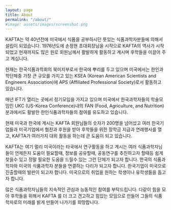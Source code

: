 ```yaml
---
layout: page
title: About
permalink: "/about/"
#image: assets/images/screenshot.png
---
```


KAFTA는 약 40년전에 미국에서 식품을 공부하시던 뜻있는 식품과학자분들에 의해서 설립이 되었습니다. 1976년도에 손정현 초대회장님을 시작으로 KAFTA의 역사가 시작되었고 현재까지도 많은 원로 회원님께서 활발하게 활동하고 계시며 후학들을 이끌어 주고 계십니다.
 
현재는 한국식품과학회의 북미지부로서 한국에 뿌리를 두고 있으며 미국에서는 한인과학단체중 가장 큰 규모를 가지고 있는 KSEA (Korean American Scientists and Engineers Association)에 APS (Affiliated Professional Society)로서 활동하고 있습니다.

매년 IFT가 열리는 곳에서 정기모임을 가지고 있으며 미국에서 한국과학자들의 학술모임인 UKC (US-Korea Conference)내의 FAN (Food, Agriculture, and Nutrition)분과에서도 활발한 한인식품과학자들의 참여를 유도하고 있습니다.

현재 미국과 한국에 계시는 KAFTA 회원님들의 숫자가 200명을 넘어섰고 여러 한국기업들과 미국기업에서 협찬과 후원을 받아 후학들을 위한 장학금 지급과 연례행사를 열고, KAFTA가 여러가지 대외 활동을 하는데 큰 도움이 되고 있습니다.

KAFTA는 여기 멀리 미국이라는 타국에서 연구활동을 하고 계시는 여러 식품과학자님들이 언제든지 도움이 필요할때, 정보를 공유할때, 공동연구를 추진하고자 할때등 쉽게 찾을수 있고 정말 필요한 도움을 드릴수 있는 그런 단체가 되고자 합니다. 한국의 식품과학자와 미국의 식품과학자 분들을 연결하는 다리가 되고자 합니다. 한국기업이 미국으로 진출할때의 발판이 되고자 합니다. 미국으로의 취업을 원하는 학생이나 유학생들을 돕고자 합니다.

​많은 식품과학자님들의 지속적인 관심과 능동적인 참여를 부탁드립니다. 다같이 힘을 모아 후학들을 위해서 KAFTA 를 더 크고 견고하고 힘있는 모임으로 만들어 그들의 식품학자로의 미래를 밝게 만들어 나가기를 희망합니다.